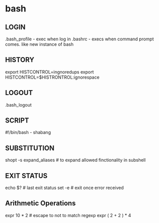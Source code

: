# bash

LOGIN
-----
.bash_profile - exec when log in
.bashrc - execs when command prompt comes. like new instance of bash

HISTORY
-------
export HISTCONTROL=ingnoredups
export HISTCONTROL=$HISTRONTROL:ignorespace

LOGOUT
------
.bash_logout

SCRIPT
------
#!/bin/bash - shabang

SUBSTITUTION
------------
shopt -s expand_aliases # to expand allowed finctionality in subshell

EXIT STATUS
-----------
echo $? # last exit status
set -e # exit once error received

Arithmetic Operations
---------------------
expr 10 \* 2 # escape to not to match regexp
expr \( 2 + 2 \) \* 4

